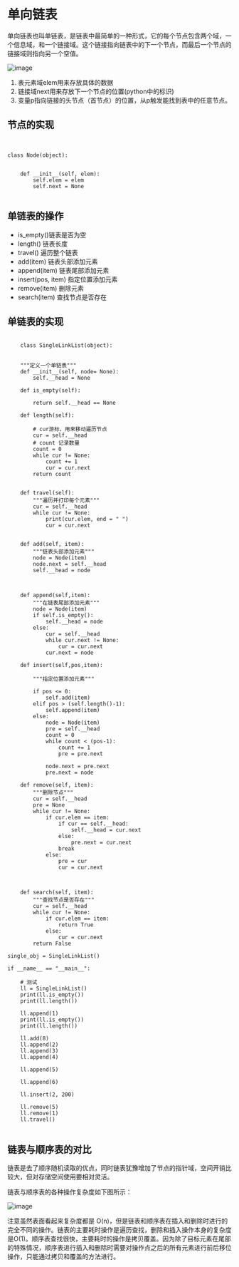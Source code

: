 
# 单向链表

单向链表也叫单链表，是链表中最简单的一种形式，它的每个节点包含两个域，一个信息域，和一个链接域。这个链接指向链表中的下一个节点，而最后一个节点的链接域则指向另一个空值。

![image](https://github.com/xiaoxingchen505/DataStructure-Algorithm-Notes/blob/master/images/sll.png)

1. 表元素域elem用来存放具体的数据
2. 链接域next用来存放下一个节点的位置(python中的标识)
3. 变量p指向链接的头节点（首节点）的位置，从p触发能找到表中的任意节点。



## 节点的实现
<pre>
    <code>

class Node(object):


    def __init__(self, elem):
        self.elem = elem
        self.next = None
    </code>
</pre>

## 单链表的操作

* is_empty()链表是否为空
* length() 链表长度
* travel() 遍历整个链表
* add(item) 链表头部添加元素
* append(item) 链表尾部添加元素
* insert(pos, item) 指定位置添加元素
* remove(item) 删除元素
* search(item) 查找节点是否存在

## 单链表的实现 

<pre>
    <code>
    class SingleLinkList(object):


    """定义一个单链表"""
    def __init__(self, node= None):
        self.__head = None
         
    def is_empty(self):

        return self.__head == None

    def length(self):
        
        # cur游标，用来移动遍历节点
        cur = self.__head
        # count 记录数量
        count = 0
        while cur != None:
            count += 1
            cur = cur.next
        return count


    def travel(self):
        """遍历并打印每个元素"""
        cur = self.__head
        while cur != None:
            print(cur.elem, end = " ")
            cur = cur.next


    def add(self, item):
        """链表头部添加元素"""
        node = Node(item)
        node.next = self.__head
        self.__head = node
        


    def append(self,item):
        """在链表尾部添加元素"""
        node = Node(item)
        if self.is_empty():
            self.__head = node
        else:
            cur = self.__head
            while cur.next != None:
                cur = cur.next
            cur.next = node

    def insert(self,pos,item):

        """指定位置添加元素"""

        if pos <= 0:
            self.add(item)
        elif pos > (self.length()-1):
            self.append(item)
        else:
            node = Node(item)
            pre = self.__head
            count = 0
            while count < (pos-1):
                count += 1
                pre = pre.next

            node.next = pre.next
            pre.next = node

    def remove(self, item):
        """删除节点"""
        cur = self.__head
        pre = None
        while cur != None:
            if cur.elem == item:
                if cur == self.__head:
                    self.__head = cur.next
                else:
                    pre.next = cur.next
                break
            else:
                pre = cur
                cur = cur.next

            

    def search(self, item):
        """查找节点是否存在"""
        cur = self.__head
        while cur != None: 
            if cur.elem == item:
                return True
            else:
                cur = cur.next
        return False

single_obj = SingleLinkList()

if __name__ == "__main__":

    # 测试
    ll = SingleLinkList()
    print(ll.is_empty())
    print(ll.length())
    
    ll.append(1)
    print(ll.is_empty())
    print(ll.length())

    ll.add(8)
    ll.append(2)
    ll.append(3)
    ll.append(4)

    ll.append(5)

    ll.append(6)

    ll.insert(2, 200)

    ll.remove(5)
    ll.remove(1)
    ll.travel()
    </code>
</pre>

## 链表与顺序表的对比

链表是去了顺序随机读取的优点，同时链表犹豫增加了节点的指针域，空间开销比较大，但对存储空间使用要相对灵活。

链表与顺序表的各种操作复杂度如下图所示：

![image](https://github.com/xiaoxingchen505/DataStructure-Algorithm-Notes/blob/master/images/sll1.png)

注意虽然表面看起来复杂度都是 O(n)，但是链表和顺序表在插入和删除时进行的完全不同的操作。链表的主要耗时操作是遍历查找，删除和插入操作本身的复杂度是O(1)。顺序表查找很快，主要耗时的操作是拷贝覆盖。因为除了目标元素在尾部的特殊情况，顺序表进行插入和删除时需要对操作点之后的所有元素进行前后移位操作，只能通过拷贝和覆盖的方法进行。
